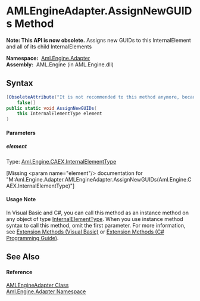 AMLEngineAdapter.AssignNewGUIDs Method
======================================


**Note: This API is now obsolete.**
Assigns new GUIDs to this InternalElement and all of its child InternalElements

  **Namespace:**  [Aml.Engine.Adapter][1]  
  **Assembly:**  AML.Engine (in AML.Engine.dll)

Syntax
------

```csharp
[ObsoleteAttribute("It is not recommended to this method anymore, because ID references are not updated, which can led to an invalid document.", 
	false)]
public static void AssignNewGUIDs(
	this InternalElementType element
)
```

#### Parameters

##### *element*
Type: [Aml.Engine.CAEX.InternalElementType][2]  

[Missing &lt;param name="element"/> documentation for "M:Aml.Engine.Adapter.AMLEngineAdapter.AssignNewGUIDs(Aml.Engine.CAEX.InternalElementType)"]


#### Usage Note
In Visual Basic and C#, you can call this method as an instance method on any object of type [InternalElementType][2]. When you use instance method syntax to call this method, omit the first parameter. For more information, see [Extension Methods (Visual Basic)][3] or [Extension Methods (C# Programming Guide)][4].

See Also
--------

#### Reference
[AMLEngineAdapter Class][5]  
[Aml.Engine.Adapter Namespace][1]  

[1]: ../README.md
[2]: ../../Aml.Engine.CAEX/InternalElementType/README.md
[3]: https://docs.microsoft.com/dotnet/visual-basic/programming-guide/language-features/procedures/extension-methods
[4]: https://docs.microsoft.com/dotnet/csharp/programming-guide/classes-and-structs/extension-methods
[5]: README.md
[6]: https://www.automationml.org
[7]: ../../icons/logoShade.png